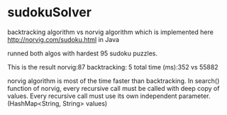 # sudokuSolver

backtracking algorithm vs norvig algorithm which is implemented here http://norvig.com/sudoku.html in Java

runned both algos with hardest 95 sudoku puzzles. 

This is the result
norvig:87 backtracking: 5
total time (ms):352  vs   55882

norvig algorithm is most of the time faster than backtracking. 
In search() function of norvig, every recursive call must be called with deep copy of values.
Every recursive call must use its own independent parameter. (HashMap<String, String> values)
